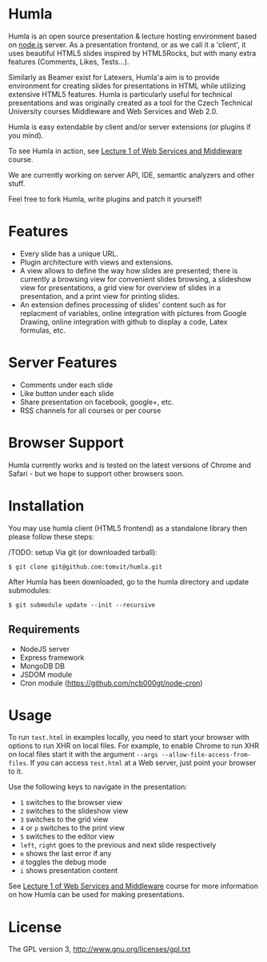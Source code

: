 # Humla

Humla is an open source presentation & lecture hosting environment based on [node.js](http://nodejs.org) server. 
As a presentation frontend, or as we call it a 'client', it uses beautiful HTML5 slides inspired by HTML5Rocks,
but with many extra features (Comments, Likes, Tests...).

Similarly as Beamer exist for Latexers, Humla'a aim is to provide environment for creating slides for presentations in HTML while 
utilizing extensive HTML5 features. Humla is particularly useful for technical presentations and was originally created
as a tool for the Czech Technical University courses Middleware and Web Services and Web 2.0. 

Humla is easy extendable by client and/or server extensions (or plugins if you mind).

To see Humla in action, see <a href="http://vitvar.com/courses/mdw/slides/lecture1.html">Lecture 1 of 
Web Services and Middleware</a> course.


We are currently working on server API, IDE, semantic analyzers and other stuff.

Feel free to fork Humla, write plugins and patch it yourself!
  

# Features

  * Every slide has a unique URL.
  * Plugin architecture with views and extensions. 
  * A view allows to define the way how slides are presented; there is currently a browsing view 
    for convenient slides browsing, a slideshow view for presentations, a grid view for overview of slides in a presentation,
    and a print view for printing slides.
  * An extension defines processing of slides' content such as for replacment of variables, online integration with pictures from 
    Google Drawing, online integration with github to display a code, Latex formulas, etc.

# Server Features
  * Comments under each slide
  * Like button under each slide
  * Share presentation on facebook, google+, etc.
  * RSS channels for all courses or per course


# Browser Support

Humla currently works and is tested on the latest versions of Chrome and Safari - but we hope to support other browsers soon.

# Installation

You may use humla client (HTML5 frontend) as a standalone library then please follow these steps:

/TODO: setup
Via git (or downloaded tarball):

    $ git clone git@github.com:tomvit/humla.git

After Humla has been downloaded, go to the humla directory and update submodules:

    $ git submodule update --init --recursive

## Requirements
  - NodeJS server
  - Express framework 
  - MongoDB DB
  - JSDOM module
  - Cron module (https://github.com/ncb000gt/node-cron)


# Usage

To run `test.html` in examples locally, you need to start your browser with options to run XHR on
local files. For example, to enable Chrome to run XHR on local files start it with the argument 
`--args --allow-file-access-from-files`. If you can access `test.html` at a Web server, 
just point your browser to it.

Use the following keys to navigate in the presentation:

  * `1` switches to the browser view
  * `2` switches to the slideshow view
  * `3` switches to the grid view
  * `4` or `p` switches to the print view
  * `5` switches to the editor view
  * `left`, `right` goes to the previous and next slide respectively
  * `e` shows the last error if any
  * `d` toggles the debug mode
  * `i` shows presentation content

See <a href="http://vitvar.com/courses/mdw/slides/lecture1.html">Lecture 1 of Web Services and Middleware</a> 
course for more information on how Humla can be used for making presentations.


# License
The GPL version 3, http://www.gnu.org/licenses/gpl.txt
